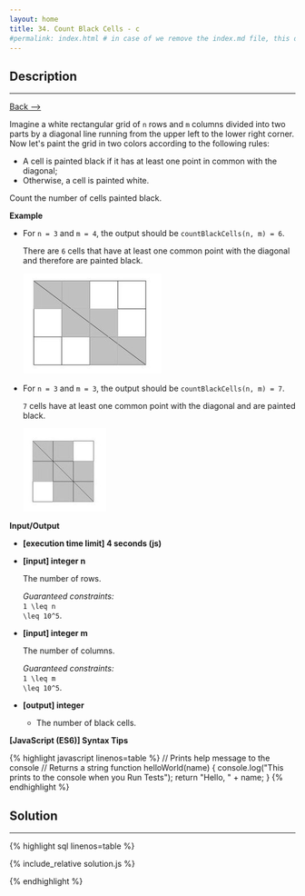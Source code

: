 ```yaml
---
layout: home
title: 34. Count Black Cells - c
#permalink: index.html # in case of we remove the index.md file, this doc will be the index page
---
```


<div class="row">
<div class="columnStmt" markdown="1">

## Description

---

[Back --> ](../README.md)

Imagine a white rectangular grid of <code>n</code> rows and <code>m</code> columns divided into two parts by a diagonal line running from the upper left to the lower right corner. Now let's paint the grid in two colors according to the following rules:

- A cell is painted black if it has at least one point in common with the diagonal;
- Otherwise, a cell is painted white.

Count the number of cells painted black.

**Example**

- For <code>n = 3</code> and <code>m = 4</code>, the output should be
  <code>countBlackCells(n, m) = 6</code>.

  There are <code>6</code> cells that have at least one common point with the diagonal and therefore are painted black.

  ![](../images/example1.jpg)

- For <code>n = 3</code> and <code>m = 3</code>, the output should be
  <code>countBlackCells(n, m) = 7</code>.

  <code>7</code> cells have at least one common point with the diagonal and are painted black.

  ![](../images/example2.jpg)

**Input/Output**

- **[execution time limit] 4 seconds (js)**

- **[input] integer n**

  The number of rows.

  _Guaranteed constraints:_<br>
  <code type='math/tex'>1 \leq n \leq 10^5</code>.

- **[input] integer m**

  The number of columns.

  _Guaranteed constraints:_<br>
  <code type='math/tex'>1 \leq m \leq 10^5</code>.

- **[output] integer**

  - The number of black cells.

**[JavaScript (ES6)] Syntax Tips**

{% highlight javascript linenos=table %}
// Prints help message to the console
// Returns a string
function helloWorld(name) {
console.log("This prints to the console when you Run Tests");
return "Hello, " + name;
}
{% endhighlight %}

</div>
<div class="columnSol" markdown="1">

## Solution
---

{% highlight sql linenos=table %}

{% include_relative solution.js %}

{% endhighlight %}

</div>
</div>
